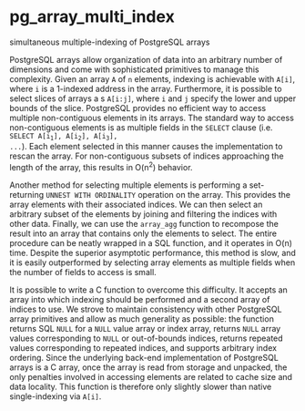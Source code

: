 # pg_array_multi_index
simultaneous multiple-indexing of PostgreSQL arrays

PostgreSQL arrays allow organization of data into an arbitrary number of dimensions and come with sophisticated primitives to manage this complexity. Given an array <code>A</code> of <code>n</code> elements, indexing is achievable with <code>A[i]</code>, where <code>i</code> is a 1-indexed address in the array. Furthermore, it is possible to select slices of arrays a
s <code>A[i:j]</code>, where <code>i</code> and <code>j</code> specify the lower and upper bounds of the slice. PostgreSQL provides no efficient way to access multiple non-contiguous elements in its arrays. The standard way to access non-contiguous elements is as multiple fields in the <code>SELECT</code> clause (i.e. <code>SELECT A[i<sub>1</sub>], A[i<sub>2</sub>], A[i<sub>3</sub>], ...</code>). Each element selected in this manner causes the implementation to rescan the array. For non-contiguous subsets of indices approaching the length of the array, this results in O(n<sup>2</sup>) behavior.

Another method for selecting multiple elements is performing a set-returning <code>UNNEST WITH ORDINALITY</code> operation on the array. This provides the array elements with their associated indices. We can then select an arbitrary subset of the elements by joining and filtering the indices with other data. Finally, we can use the <code>array_agg</code> function to recompose the result into an array that contains only the elements to select. The entire procedure can be neatly wrapped in a SQL function, and it operates in O(n) time. Despite the superior asymptotic performance, this method is slow, and it is easily outperformed by selecting array elements as multiple fields when the number of fields to access is small.

It is possible to write a C function to overcome this difficulty. It accepts an array into which indexing should be performed and a second array of indices to use. We strove to maintain consistency with other PostgreSQL array primitives and allow as much generality as possible: the function returns SQL <code>NULL</code> for a <code>NULL</code> value array or index array, returns <code>NULL</code> array values corresponding to <code>NULL</code> or out-of-bounds indices, returns repeated values corresponding to repeated indices, and supports arbitrary index ordering. Since the underlying back-end implementation of PostgreSQL arrays is a C array, once the array is read from storage and unpacked, the only penalties involved in accessing elements are related to cache size and data locality. This function is therefore only slightly slower than native single-indexing via <code>A[i]</code>.
